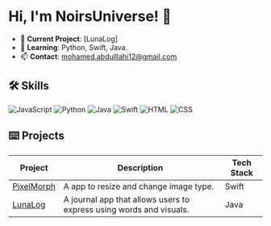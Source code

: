 # Hi, I'm NoirsUniverse! 🔲
- 🔭 **Current Project**: [LunaLog]
- 🌱 **Learning**: Python, Swift, Java.
- 📫 **Contact**: [mohamed.abdulllahi12@gmail.com](mailto:mohamed.abdulllahi12@gmail.com)

## 🛠 Skills
![JavaScript](https://img.shields.io/badge/-JavaScript-gray?logo=javascript)
![Python](https://img.shields.io/badge/-Python-white?logo=python)
![Java](https://img.shields.io/badge/-Java-gray?logo=java)
![Swift](https://img.shields.io/badge/-Swift-white?logo=xcode)
![HTML](https://img.shields.io/badge/-HTML-gray?logo=html)
![CSS](https://img.shields.io/badge/-CSS-gray?logo=css)


## ⌨️ Projects
| Project | Description | Tech Stack |
|---------|-------------|------------|
| [PixelMorph](https://github.com/noirsuniverse/Pixelmorph) | A app to resize and change image type. | Swift |
| [LunaLog](https://github.com/noirsuniverse/LunaLog) | A journal app that allows users to express using words and visuals. | Java |

